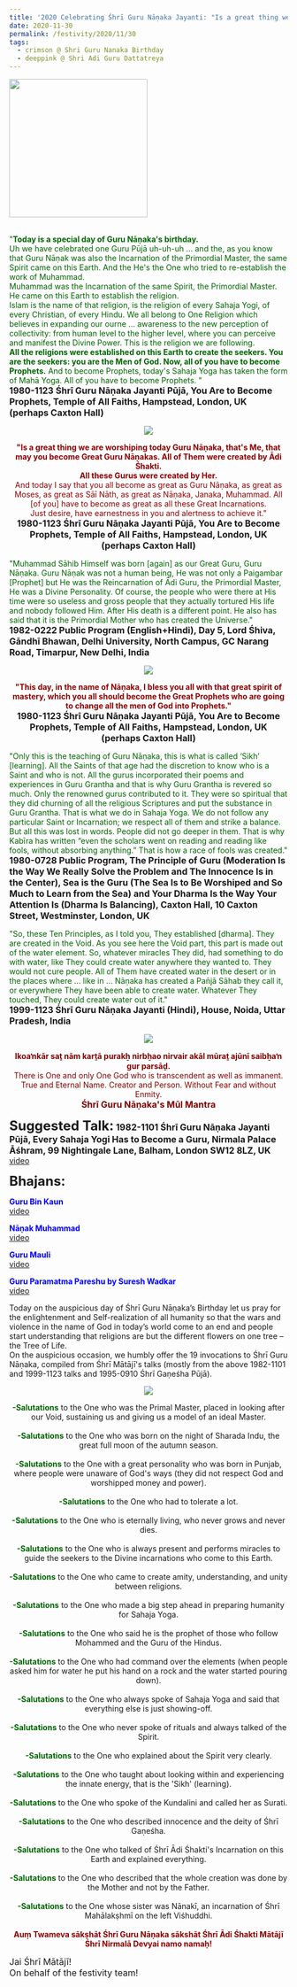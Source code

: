 ```yaml
---
title: '2020 Celebrating Śhrī Guru Nāṇaka Jayanti: "Is a great thing we are worshiping today Guru Nāṇaka, that&#8217;s Me, that may you become Great Guru Nāṇakas. All of Them were created by Ādi Śhakti." '
date: 2020-11-30
permalink: /festivity/2020/11/30
tags:
  - crimson @ Shri Guru Nanaka Birthday
  - deeppink @ Shri Adi Guru Dattatreya  
---
```


<div style="text-align: left"><img src="/images/image00.png" width="250" /></div><br>

<p>
<font color="DarkGreen">"<b>Today is a special day of Guru Nāṇaka's birthday.</b><br>
Uh we have celebrated one Guru Pūjā uh-uh-uh ... and the, as you know that Guru Nāṇak was also the Incarnation of the Primordial Master, the same Spirit came on this Earth. And the He's the One who tried to re-establish the work of Muhammad.<br>
Muhammad was the Incarnation of the same Spirit, the Primordial Master. He came on this Earth to establish the religion.<br> 
Islam is the name of that religion, is the religion of every Sahaja Yogi, of every Christian, of every Hindu. We all belong to One Religion which believes in expanding our ourne ... awareness to the new perception of collectivity: from human level to the higher level, where you can perceive and manifest the Divine Power. This is the religion we are following.<br>
<b>All the religions were established on this Earth to create the seekers. You are the seekers: you are the Men of God. Now, all of you have to become Prophets.</b> And to become Prophets, today's Sahaja Yoga has taken the form of Mahā Yoga. All of you have to become Prophets. "</font><br>
<font size="+0"><b>1980-1123 Śhrī Guru Nāṇaka Jayanti Pūjā, You Are to Become Prophets, Temple of All Faiths, Hampstead, London, UK (perhaps Caxton Hall)</b></font>
</p>

<div style="text-align: center"><img src="https://pub-1e517d8c73a64c9c82977d676b1fff72.r2.dev/image571.png" /></div>

<p style="text-align:center;">
<font color="DarkRed"><b>"Is a great thing we are worshiping today Guru Nāṇaka, that's Me, that may you become Great Guru Nāṇakas. 
All of Them were created by Ādi Śhakti.<br> 
All these Gurus were created by Her.</b><br>
And today I say that you all become as great as Guru Nāṇaka, as great as Moses, as great as Sāī Nāth, as great as Nāṇaka, Janaka, Muhammad. 
All [of you] have to become as great as all these Great Incarnations.<br>
Just desire, have earnestness in you and alertness to achieve it."</font><br>
<font size="+0"><b>1980-1123 Śhrī Guru Nāṇaka Jayanti Pūjā, You Are to Become Prophets, Temple of All Faiths, Hampstead, London, UK (perhaps Caxton Hall)</b></font>
</p>

<p>
<font color="DarkGreen">"Muhammad Sāhib Himself was born [again] as our Great Guru, Guru Nāṇaka. Guru Nāṇak was not a human being, He was not only a Paigambar [Prophet] but He was the Reincarnation of Ādi Guru, the Primordial Master, He was a Divine Personality. Of course, the people who were there at His time were so useless and gross people that they actually tortured His life and nobody followed Him. After His death is a different point. He also has said that it is the Primordial Mother who has created the Universe."</font><br>
<font size="+0"><b>1982-0222 Public Program (English+Hindi), Day 5, Lord Śhiva, Gāndhī Bhawan, Delhi University, North Campus, GC Narang Road, Timarpur, New Delhi, India</b></font>
</p>

<div style="text-align: center"><img src="/images/image572.png" /></div>

<p style="text-align:center;">
<font color="DarkRed"><b>"This day, in the name of Nāṇaka, I bless you all with that great spirit of mastery, 
which you all should become the Great Prophets who are going to change all the men of God into Prophets."</b></font><br>
<font size="+0"><b>1980-1123 Śhrī Guru Nāṇaka Jayanti Pūjā, You Are to Become Prophets, Temple of All Faiths, Hampstead, London, UK (perhaps Caxton Hall)</b></font>
</p>

<p>
<font color="DarkGreen">"Only this is the teaching of Guru Nāṇaka, this is what is called ‘Sikh’ [learning]. All the Saints of that age had the discretion to know who is a Saint and who is not. All the gurus incorporated their poems and experiences in Guru Grantha and that is why Guru Grantha is revered so much. Only the renowned gurus contributed to it. They were so spiritual that they did churning of all the religious Scriptures and put the substance in Guru Grantha.
That is what we do in Sahaja Yoga. We do not follow any particular Saint or Incarnation; we respect all of them and strike a balance. But all this was lost in words. People did not go deeper in them. That is why Kabīra has written “even the scholars went on reading and reading like fools, without absorbing anything.” That is how a race of fools was created."</font><br>
<font size="+0"><b>1980-0728 Public Program, The Principle of Guru (Moderation Is the Way We Really Solve the Problem and The Innocence Is in the Center), Sea is the Guru (The Sea Is to Be Worshiped and So Much to Learn from the Sea) and Your Dharma Is the Way Your Attention Is (Dharma Is Balancing), Caxton Hall, 10 Caxton Street, Westminster, London, UK</b></font>
</p>

<p>
<font color="DarkGreen">"So, these Ten Principles, as I told you, They established [dharma]. They are created in the Void. As you see here the Void part, this part is made out of the water element. So, whatever miracles They did, had something to do with water, like They could create water anywhere they wanted to. They would not cure people. All of Them have created water in the desert or in the places where ... like in ... Nāṇaka has created a Pan̄jā Sāhab they call it, or everywhere They have been able to create water. Whatever They touched, They could create water out of it."</font><br>
<font size="+0"><b>1999-1123 Śhrī Guru Nāṇaka Jayanti (Hindi), House, Noida, Uttar Pradesh, India</b></font>
</p>

<div style="text-align: center"><img src="/images/image573.png" /></div>

<p style="color:Maroon; text-align:center;">
<b>Ik­oaŉkār saṯ nām karṯā purakẖ nirbẖa­o nirvair akāl mūraṯ ajūnī saibẖaŉ gur parsāḏ.</b><br>
There is One and only One God who is transcendent as well as immanent.<br>
True and Eternal Name. Creator and Person. Without Fear and without Enmity.<br>
<font size="+0"><b>Śhrī Guru Nāṇaka's Mūl Mantra</b></font><br>
</p>


<font size="+2"><b>Suggested Talk:</b></font> 
<font size="+0"><b>1982-1101 Śhrī Guru Nāṇaka Jayanti Pūjā, Every Sahaja Yogi Has to Become a Guru, Nirmala Palace Āśhram, 99 Nightingale Lane, Balham, London SW12 8LZ, UK</b></font>
<a href="https://www.youtube.com/watch?v=uEuLmlBvS6A&feature=emb_logo&ab_channel=TeachingsofH.H.ShriMatajiNirmalaDevi"> video</a><br>

<font size="+2"><b>Bhajans:</b></font>

<p>
<font color="blue"><b>Guru Bin Kaun</b></font><br>
<a href="https://seven-teams.github.io/Videos_Links.html">video</a>
</p>
 
<p>
<font color="blue"><b>Nāṇak Muhammad</b></font><br>
<a href="https://www.youtube.com/watch?v=mBnW3jwrIwA&list=PLUEtF2j9oNtnS3rwo7C8qwWtuiJDbbtEx&index=4&ab_channel=YengChanNg">video</a> 
</p>

<p>
<font color="blue"><b>Guru Mauli</b></font><br>
<a href="https://www.youtube.com/watch?v=j47sPBt_KyA&ab_channel=SahajaYoga">video</a> 
</p>

<p>
<font color="blue"><b>Guru Paramatma Pareshu by Suresh Wadkar</b></font><br>
<a href="https://www.youtube.com/watch?v=R6M4IgAHMcE&ab_channel=SahajaYoga">video</a> 
</p>

<p>
Today on the auspicious day of Śhrī Guru Nāṇaka’s Birthday let us pray for the enlightenment and Self-realization of all humanity so that the wars and violence in the name of God in today’s world come to an end and people start understanding that religions are but the different flowers on one tree – the Tree of Life.<br>
On the auspicious occasion, we humbly offer the 19 invocations to Śhrī Guru Nāṇaka, compiled from Śhrī Mātājī's talks (mostly from the above 1982-1101 and 1999-1123 talks and 1995-0910 Śhrī Gaṇeśha Pūjā). 
</p>

<div style="text-align: center"><img src="/images/image574.png" /></div>

<p style="text-align:center;">
<font color="DarkGreen"><b>-Salutations</b></font> to the One who was the Primal Master, placed in looking after our Void, sustaining us and giving us a model of an ideal Master.<br>
<br>
<font color="DarkGreen"><b>-Salutations</b></font> to the One who was born on the night of Sharada Indu, the great full moon of the autumn season.<br>
<br>
<font color="DarkGreen"><b>-Salutations</b></font> to the One with a great personality who was born in Punjab, where people were unaware of God's ways (they did not respect God and worshipped money and power).<br>
<br>
<font color="DarkGreen"><b>-Salutations</b></font> to the One who had to tolerate a lot.<br>
<br>
<font color="DarkGreen"><b>-Salutations</b></font> to the One who is eternally living, who never grows and never dies.
<br>
<br>
<font color="DarkGreen"><b>-Salutations</b></font> to the One who is always present and performs miracles to guide the seekers to the Divine incarnations who come to this Earth.<br>
<br>
<font color="DarkGreen"><b>-Salutations</b></font> to the One who came to create amity, understanding, and unity between religions.<br>
<br>
<font color="DarkGreen"><b>-Salutations</b></font> to the One who made a big step ahead in preparing humanity for Sahaja Yoga.<br>
<br>
<font color="DarkGreen"><b>-Salutations</b></font> to the One who said he is the prophet of those who follow Mohammed and the Guru of the Hindus.<br>
<br>
<font color="DarkGreen"><b>-Salutations</b></font> to the One who had command over the elements (when people asked him for water he put his hand on a rock and the water started pouring down).<br>
<br>
<font color="DarkGreen"><b>-Salutations</b></font> to the One who always spoke of Sahaja Yoga and said that everything else is just showing-off.<br>
<br>
<font color="DarkGreen"><b>-Salutations</b></font> to the One who never spoke of rituals and always talked of the Spirit.<br>
<br>
<font color="DarkGreen"><b>-Salutations</b></font> to the One who explained about the Spirit very clearly.<br>
<br>
<font color="DarkGreen"><b>-Salutations</b></font> to the One who taught about looking within and experiencing the innate energy, that is the 'Sikh' (learning).<br>
<br>
<font color="DarkGreen"><b>-Salutations</b></font> to the One who spoke of the Kundalini and called her as Surati.<br>
<br>
<font color="DarkGreen"><b>-Salutations</b></font> to the One who described innocence and the deity of Śhrī Gaṇeśha.<br>
<br>
<font color="DarkGreen"><b>-Salutations</b></font> to the One who talked of Śhrī Ādi Śhakti's Incarnation on this Earth and explained everything.<br>
<br>
<font color="DarkGreen"><b>-Salutations</b></font> to the One who described that the whole creation was done by the Mother and not by the Father.<br>
<br>
<font color="DarkGreen"><b>-Salutations</b></font> to the One whose sister was Nānakī, an incarnation of Śhrī Mahālakṣhmī on the left Viśhuddhi.<br>
<br>
<font color="DarkRed"><b>Auṃ Twameva sākṣhāt Śhrī Guru Nāṇaka sākshāt Śhrī Ādi Śhakti Mātājī Śhrī Nirmalā Devyai namo namaḥ!

</b></font>
</p>

<p>
<font size="+0">Jai Śhrī Mātājī!<br>
On behalf of the festivity team!</font>
</p>